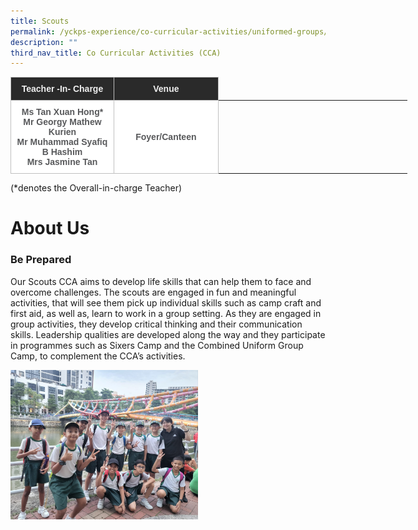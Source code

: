 ```yaml
---
title: Scouts
permalink: /yckps-experience/co-curricular-activities/uniformed-groups/scouts/
description: ""
third_nav_title: Co Curricular Activities (CCA)
---
```

<style type="text/css">
.tg  {border-collapse:collapse;border-spacing:0;}
.tg td{border-color:black;border-style:solid;border-width:1px;font-family:Arial, sans-serif;font-size:14px;
  overflow:hidden;padding:10px 5px;word-break:normal;}
.tg th{border-color:black;border-style:solid;border-width:1px;font-family:Arial, sans-serif;font-size:14px;
  font-weight:normal;overflow:hidden;padding:10px 5px;word-break:normal;}
.tg .tg-12c9{background-color:#FFF;border-color:#c0c0c0;color:#58595B;font-weight:bold;text-align:center;vertical-align:top}
.tg .tg-qira{background-color:#FFF;border-color:#c0c0c0;color:#58595B;text-align:center;vertical-align:middle}
.tg .tg-lh01{background-color:#2A2A2A;border-color:#c0c0c0;color:#EEE;font-weight:bold;text-align:center;vertical-align:top}
.tg .tg-1hqx{background-color:#FFF;border-color:#c0c0c0;color:#58595B;font-weight:bold;text-align:center;vertical-align:middle}
</style>
<table class="tg" style="undefined;table-layout: fixed; width: 635px">
<colgroup>
<col style="width: 165.003906px">
<col style="width: 167.003906px">
<col style="width: 134.003906px">
<col style="width: 169.003906px">
</colgroup>
<thead>
  <tr>
    <th class="tg-lh01">Teacher -In- Charge </th>
     <th class="tg-lh01">Venue </th>
     </tr>
</thead>
<tbody>
  <tr>
    <td class="tg-12c9">Ms Tan Xuan Hong*<br>
Mr Georgy Mathew Kurien<br>
Mr Muhammad Syafiq B Hashim<br>
Mrs Jasmine Tan
    </td><td class="tg-1hqx">Foyer/Canteen </td>
    </tr>
</tbody>
</table>

(\*denotes the Overall-in-charge Teacher)&nbsp;  

# About Us

### **Be Prepared**  

Our Scouts CCA aims to develop life skills that can help them to face and overcome challenges. The scouts are engaged in fun and meaningful activities, that will see them pick up individual skills such as camp craft and first aid, as well as, learn to work in a group setting. As they are engaged in group activities, they develop critical thinking and their communication skills. Leadership qualities are developed along the way and they participate in programmes such as Sixers Camp and the Combined Uniform Group Camp, to complement the CCA’s activities.

<img src="/images/2023/CCA/scout1%20-%20lovino%20villasin%20cruz.jpeg" style="width:300px;height:auto;" align="center">